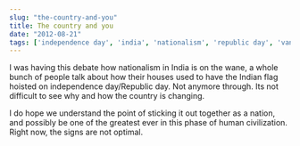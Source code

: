 ```yaml
---
slug: "the-country-and-you"
title: The country and you
date: "2012-08-21"
tags: ['independence day', 'india', 'nationalism', 'republic day', 'vande mataram']
---
```

I was having this debate how nationalism in India is on the wane, a whole bunch of people talk about how their houses used to have the Indian flag hoisted on independence day/Republic day. Not anymore through. Its not difficult to see why and how the country is changing.

I do hope we understand the point of sticking it out together as a nation, and possibly be one of the greatest ever in this phase of human civilization. Right now, the signs are not optimal.
